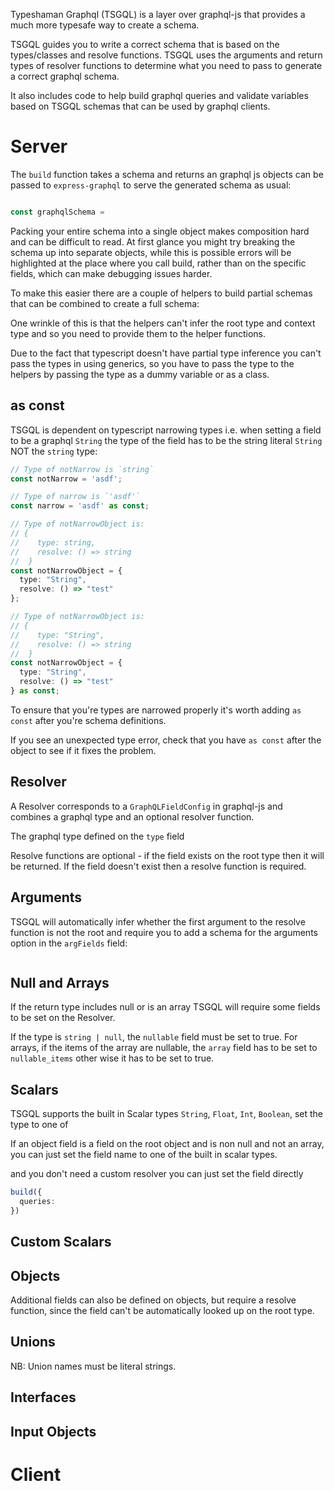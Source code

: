 Typeshaman Graphql (TSGQL) is a layer over graphql-js that provides a much more typesafe way to create a schema.

TSGQL guides you to write a correct schema that is based on the types/classes and resolve functions. TSGQL uses the arguments and return types of resolver functions to determine what you need to pass to generate a correct graphql schema.

It also includes code to help build graphql queries and validate variables based on TSGQL schemas that can be used by graphql clients.

# Server

The `build` function takes a schema and returns an graphql js objects can be passed to `express-graphql` to serve the generated schema as usual:

```typescript

const graphqlSchema = 


```

Packing your entire schema into a single object makes composition hard and can be difficult to read. At first glance you might try breaking the schema up into separate objects, while this is possible errors will be highlighted at the place where you call build, rather than on the specific fields, which can make debugging issues harder.

To make this easier there are a couple of helpers to build partial schemas that can be combined to create a full schema:

One wrinkle of this is that the helpers can't infer the root type and context type and so you need to provide them to the helper functions.

Due to the fact that typescript doesn't have partial type inference you can't pass the types in using generics, so you have to pass the type to the helpers by passing the type as a dummy variable or as a class.

## as const

TSGQL is dependent on typescript narrowing types i.e. when setting a field to be a graphql `String` the type of the field has to be the string literal `String` NOT the `string` type:

```typescript
// Type of notNarrow is `string`
const notNarrow = 'asdf';

// Type of narrow is `'asdf'`
const narrow = 'asdf' as const;

// Type of notNarrowObject is: 
// {
//    type: string, 
//    resolve: () => string
//  }
const notNarrowObject = {
  type: "String",
  resolve: () => "test"
};

// Type of notNarrowObject is: 
// {
//    type: "String", 
//    resolve: () => string
//  }
const notNarrowObject = {
  type: "String",
  resolve: () => "test"
} as const;
```

To ensure that you're types are narrowed properly it's worth adding `as const` after you're schema definitions. 

If you see an unexpected type error, check that you have `as const` after the object to see if it fixes the problem.

## Resolver

A Resolver corresponds to a `GraphQLFieldConfig` in graphql-js and combines a graphql type and an optional resolver function.

The graphql type defined on the `type` field



Resolve functions are optional - if the field exists on the root type then it will be returned. If the field doesn't exist then a resolve function is required.

## Arguments

TSGQL will automatically infer whether the first argument to the resolve function is not the root and require you to add a schema for the arguments option in the `argFields` field:

```

```


## Null and Arrays

If the return type includes null or is an array TSGQL will require some fields to be set on the Resolver. 

If the type is `string | null`, the `nullable` field must be set to true. For arrays, if the items of the array are nullable, the `array` field has to be set to `nullable_items` other wise it has to be set to true.

## Scalars

TSGQL supports the built in Scalar types `String`, `Float`, `Int`, `Boolean`, set the type to one of

If an object field  is a field on the root object and is non null and not an array, you can just set the field name to one of the built in scalar types.

and you don't need a custom resolver you can just set the field directly 

```typescript
build({
  queries:
})
```

## Custom Scalars

## Objects

Additional fields can also be defined on objects, but require a resolve function, since the field can't be automatically looked up on the root type.


## Unions

NB: Union names must be literal strings.

## Interfaces


## Input Objects

# Client

